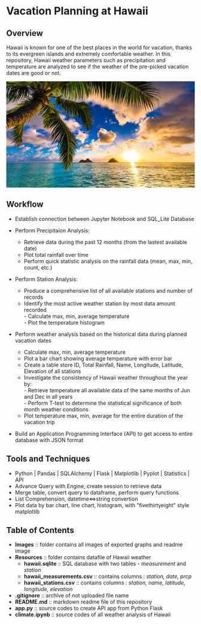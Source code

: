 # Vacation Planning at Hawaii
## Overview
Hawaii is known for one of the best places in the world for vacation, thanks to its evergreen islands and extremely comfortable weather. In this repository, Hawaii weather parameters such as precipitation and temperature are analyzed to see if the weather of the pre-picked vacation dates are good or not.
  
![Hawaii Image - Henry Le](/Images/Hawaii.jpg)
  
## Workflow  
* Establish connection between Jupyter Notebook and SQL_Lite Database  
* Perform Precipitaion Analysis:
    - Retrieve data during the past 12 months (from the lastest available date)  
    - Plot total rainfall over time  
    - Perform quick statistic analysis on the rainfall data (mean, max, min, count, etc.)  
    
* Perform Station Analysis:  
    - Produce a comprehensive list of all available stations and number of records  
    - Identify the most active weather station by most data amount recorded  
            - Calculate max, min, average temperature  
            - Plot the temperature histogram  
   
* Perform weather analysis based on the historical data during planned vacation dates  
    - Calculate max, min, average temperature  
    - Plot a bar chart showing average temperature with error bar  
    - Create a table store ID, Total Rainfall, Name, Longitude, Latitude, Elevation of all stations  
    - Investigate the consistency of Hawaii weather throughout the year by:  
             - Retrieve temperature all available data of the same months of Jun and Dec in all years   
             - Perform T-test to determine the statistical significance of both month weather conditions    
    - Plot temperature max, min, average for the entire duration of the vacation trip  

* Build an Application Programming Interface (API) to get access to entire database with JSON format  

## Tools and Techniques
* Python | Pandas | SQLAlchemy | Flask | Matplotlib | Pyplot | Statistics | API  
* Advance Query with Engine, create session to retrieve data  
* Merge table, convert query to dataframe, perform query functions  
* List Comprehension, datetime<=>string convertion
* Plot data by bar chart, line chart, histogram, with "fivethirtyeight" style matplotlib


## Table of Contents  
* **Images** :: folder contains all images of exported graphs and readme image  
* **Resources** :: folder contains datafile of Hawaii weather   
  - **hawaii.sqlite** :: SQL database with two tables - *measurement* and *station*   
  - **hawaii_measurements.csv** :: contains columns : *station, date, prcp*   
  - **hawaii_stations.csv** :: contains columns : *station, name,	latitude, longitude, elevation*    
* **.gitignore** :: archive of not uploaded file name
* **README.md** :: markdown readme file of this repository
* **app.py** :: source codes to create API app from Python Flask
* **climate.ipynb** :: source codes of all weather analysis of Hawaii
